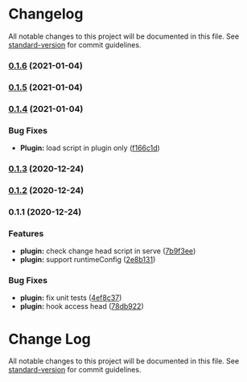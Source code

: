 # Changelog

All notable changes to this project will be documented in this file. See [standard-version](https://github.com/conventional-changelog/standard-version) for commit guidelines.

### [0.1.6](https://github.com/franckaragao/nuxt-maps-module/compare/v0.1.5...v0.1.6) (2021-01-04)

### [0.1.5](https://github.com/franckaragao/nuxt-maps-module/compare/v0.1.4...v0.1.5) (2021-01-04)

### [0.1.4](https://github.com/franckaragao/nuxt-maps-module/compare/v0.1.3...v0.1.4) (2021-01-04)


### Bug Fixes

* **Plugin:** load script in plugin only ([f166c1d](https://github.com/franckaragao/nuxt-maps-module/commit/f166c1db2182b7248fd01e91f802db04b8d5c9db))

### [0.1.3](https://github.com/franckaragao/nuxt-maps-module/compare/v0.1.2...v0.1.3) (2020-12-24)

### [0.1.2](https://github.com/franckaragao/nuxt-maps-module/compare/v0.1.1...v0.1.2) (2020-12-24)

### 0.1.1 (2020-12-24)


### Features

* **plugin:** check change head script in serve ([7b9f3ee](https://github.com/franckaragao/nuxt-gmpas-module/commit/7b9f3ee93e0c376f5a0fb94f326045cc50cfe87e))
* **plugin:** support runtimeConfig ([2e8b131](https://github.com/franckaragao/nuxt-gmpas-module/commit/2e8b131f08210fb0fb187b1a0e1d1f0a1b2e7f96))


### Bug Fixes

* **plugin:** fix unit tests ([4ef8c37](https://github.com/franckaragao/nuxt-gmpas-module/commit/4ef8c3704aca81037b48800d40974ab9c7ff722e))
* **plugin:** hook access head ([78db922](https://github.com/franckaragao/nuxt-gmpas-module/commit/78db922d887c88703e564adff2bf298470f89b7e))

# Change Log

All notable changes to this project will be documented in this file. See [standard-version](https://github.com/conventional-changelog/standard-version) for commit guidelines.
